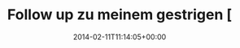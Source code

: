 ---
retweeted: false
source: <a href="http://twitter.com" rel="nofollow">Twitter Web Client</a>
entities:
  hashtags: []
  symbols: []
  user_mentions:
  - name: Allianz in Deutschland
    screen_name: allianz_de
    indices:
    - '30'
    - '41'
    id_str: '32399418'
    id: '32399418'
  urls: []
display_text_range:
- '0'
- '131'
favorite_count: '2'
id_str: '433197242317434881'
truncated: false
retweet_count: '1'
id: '433197242317434881'
created_at: Tue Feb 11 11:14:05 +0000 2014
favorited: false
full_text: 'Follow up zu meinem gestrigen [@allianz_de](https://twitter.com/allianz_de)
  Tweet: Sehr nette Mail (sogar S/MIME) mit Rückfragen vom Tech Team bekommen. Daumen
  hoch.'
lang: de
tags:
- pesos:twitter
date: '2014-02-11T11:14:05+00:00'
src: https://twitter.com/bascht/status/433197242317434881
original_url: https://twitter.com/bascht/status/433197242317434881
type: twitter_tweet
text: 'Follow up zu meinem gestrigen [@allianz_de](https://twitter.com/allianz_de)
  Tweet: Sehr nette Mail (sogar S/MIME) mit Rückfragen vom Tech Team bekommen. Daumen
  hoch.'
title: Follow up zu meinem gestrigen [

---
